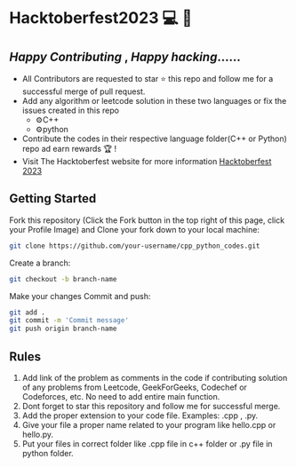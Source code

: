 # Hacktoberfest2023 💻 🚀 
## _Happy Contributing_ , _Happy hacking_......
- All Contributors are requested to star ⭐ this repo and follow me for a successful merge of pull request.
- Add any algorithm or leetcode solution in these two languages or fix the issues created in this repo
  - ⚙️C++ 
  - ⚙️python 
- Contribute the codes in their respective language folder(C++ or Python) repo ad earn rewards 🏆 !
-  Visit The Hacktoberfest website for more information [Hacktoberfest 2023](https://hacktoberfest.com/) 

## Getting Started
Fork this repository (Click the Fork button in the top right of this page, click your Profile Image)
and Clone your fork down to your local machine:

```sh
git clone https://github.com/your-username/cpp_python_codes.git
```

Create a branch:

```sh
git checkout -b branch-name
```

Make your changes 
Commit and push:

```sh
git add .
git commit -m 'Commit message'
git push origin branch-name
```
## Rules
1. Add link of the problem as comments in the code if contributing solution of any problems from Leetcode, GeekForGeeks, Codechef or Codeforces, etc. No need to add entire main function.
2. Dont forget to star this repository and follow me for successful merge.
3. Add the proper extension to your code file. Examples: .cpp , .py.
4. Give your file a proper name related to your program like hello.cpp or hello.py.
5. Put your files in correct folder like .cpp file in  c++ folder or .py file in python folder.
